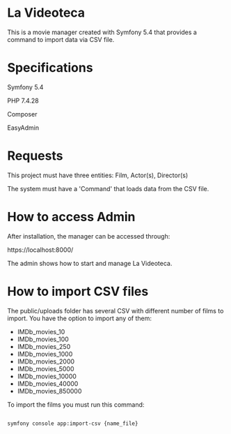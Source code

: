 # La Videoteca

This is a movie manager created with Symfony 5.4 that provides a command to import data via CSV file.  

# Specifications

Symfony 5.4

PHP 7.4.28

Composer

EasyAdmin

# Requests

This project must have three entities: Film, Actor(s), Director(s)

The system must have a 'Command' that loads data from the CSV file.

# How to access Admin

After installation, the manager can be accessed through:

https://localhost:8000/

The admin shows how to start and manage La Videoteca.

# How to import CSV files

The public/uploads folder has several CSV with different number of films to import. You have the option to import any of them:

- IMDb_movies_10 
- IMDb_movies_100 
- IMDb_movies_250
- IMDb_movies_1000
- IMDb_movies_2000
- IMDb_movies_5000
- IMDb_movies_10000
- IMDb_movies_40000
- IMDb_movies_850000

To import the films you must run this command:

```sh

symfony console app:import-csv {name_file}

```

